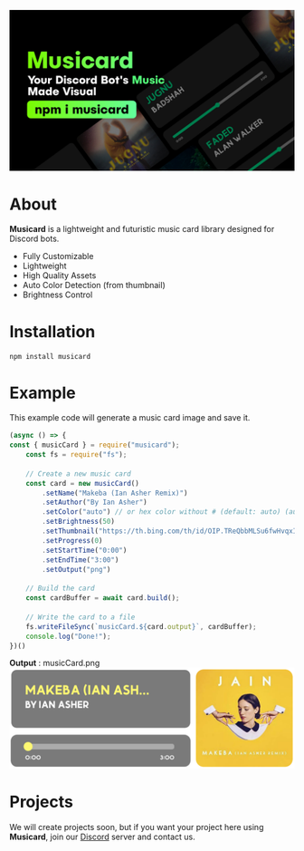 ![enter image description here](https://raw.githubusercontent.com/A3PIRE/musicard/main/assets/musicard.jpg)
# About
**Musicard** is a lightweight and futuristic music card library designed for Discord bots.

- Fully Customizable
- Lightweight
- High Quality Assets
- Auto Color Detection (from thumbnail)
- Brightness Control

# Installation
```
npm install musicard
```

# Example
This example code will generate a music card image and save it.
```js
(async () => {
const { musicCard } = require("musicard");
    const fs = require("fs");

    // Create a new music card
    const card = new musicCard()
        .setName("Makeba (Ian Asher Remix)")
        .setAuthor("By Ian Asher")
        .setColor("auto") // or hex color without # (default: auto) (auto: dominant color from thumbnail)
        .setBrightness(50)
        .setThumbnail("https://th.bing.com/th/id/OIP.TReQbbMLSu6fwHvqxIUS0gHaHa?pid=ImgDet&rs=1")
        .setProgress(0)
        .setStartTime("0:00")
        .setEndTime("3:00")
        .setOutput("png")

    // Build the card
    const cardBuffer = await card.build();

    // Write the card to a file
    fs.writeFileSync(`musicCard.${card.output}`, cardBuffer);
    console.log("Done!");
})()
```
**Output** : musicCard.png
![output](https://raw.githubusercontent.com/A3PIRE/musicard/main/assets/example.png)

# Projects
We will create projects soon, but if you want your project here using **Musicard**, join our [Discord](https://discord.gg/TvjrWtEuyP) server and contact us.